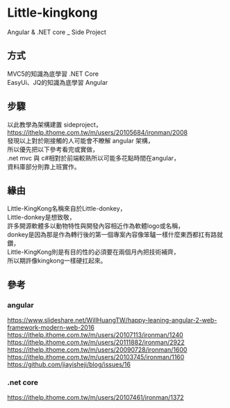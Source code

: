 # Little-kingkong
Angular &amp; .NET core _ Side Project
## 方式
MVC5的知識為底學習 .NET Core </br>
EasyUi、JQ的知識為底學習 Angular </br>

## 步驟
以此教學為架構建置 sideproject，</br>
https://ithelp.ithome.com.tw/m/users/20105684/ironman/2008 </br>
發現以上對於剛接觸的人可能會不瞭解 angular 架構，</br>
所以優先把以下參考看完或實做，</br>
.net mvc 與 c#相對於前端較熟所以可能多花點時間在angular，</br>
資料庫部分則靠上班實作。</br>

## 緣由
Little-KingKong名稱來自於Little-donkey，</br>
Little-donkey是想致敬，</br>
許多開源軟體多以動物特性與開發內容相近作為軟體logo或名稱，</br>
donkey是因為那是作為轉行後的第一個專案內容像笨驢一樣什麼東西都扛有路就鑽，</br>
Little-KingKong則是有目的性的必須要在兩個月內把技術補齊，</br>
所以期許像kingkong一樣硬扛起來。</br>

## 參考
### angular
https://www.slideshare.net/WillHuangTW/happy-leaning-angular-2-web-framework-modern-web-2016
https://ithelp.ithome.com.tw/m/users/20107113/ironman/1240
https://ithelp.ithome.com.tw/m/users/20111882/ironman/2922
https://ithelp.ithome.com.tw/m/users/20090728/ironman/1600
https://ithelp.ithome.com.tw/m/users/20103745/ironman/1160
https://github.com/jiayisheji/blog/issues/16

### .net core
https://ithelp.ithome.com.tw/m/users/20107461/ironman/1372

